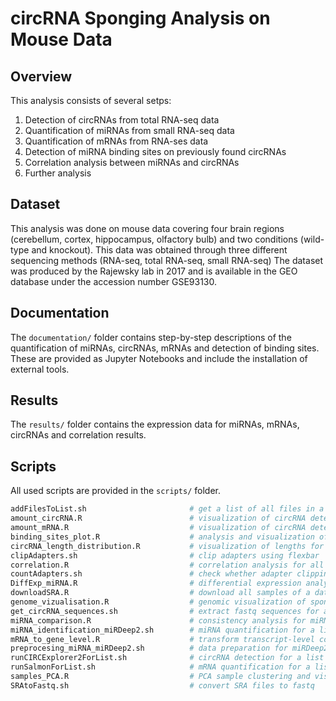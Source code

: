 # circRNA Sponging Analysis on Mouse Data

## Overview
This analysis consists of several setps:
1. Detection of circRNAs from total RNA-seq data
2. Quantification of miRNAs from small RNA-seq data
3. Quantification of mRNAs from RNA-ses data
4. Detection of miRNA binding sites on previously found circRNAs
5. Correlation analysis between miRNAs and circRNAs
6. Further analysis

## Dataset
This analysis was done on mouse data covering four brain regions (cerebellum, cortex, hippocampus, olfactory bulb) and two conditions (wild-type and knockout). This data was obtained through three different sequencing methods (RNA-seq, total RNA-seq, small RNA-seq) The dataset was produced by the Rajewsky lab in 2017 and is available in the GEO database under the accession number GSE93130.

## Documentation
The ```documentation/``` folder contains step-by-step descriptions of the quantification of miRNAs, circRNAs, mRNAs and detection of binding sites. These are provided as Jupyter Notebooks and include the installation of external tools.

## Results
The ```results/``` folder contains the expression data for miRNAs, mRNAs, circRNAs and correlation results.

## Scripts
All used scripts are provided in the ```scripts/``` folder.
```bash
addFilesToList.sh                       # get a list of all files in a folder
amount_circRNA.R                        # visualization of circRNA detection results        
amount_mRNA.R                           # visualization of circRNA detection results                                   
binding_sites_plot.R                    # analysis and visualization of binding sites results           
circRNA_length_distribution.R           # visualization of lengths for detected circRNAs         
clipAdapters.sh                         # clip adapters using flexbar
correlation.R                           # correlation analysis for all circRNA-miRNA pairs and vizualisation of results
countAdapters.sh                        # check whether adapter clipping was successfull
DiffExp_miRNA.R                         # differential expression analysis for miRNA data (WT vs. KO)
downloadSRA.R                           # download all samples of a dataset in SRA format
genome_vizualisation.R                  # genomic visualization of sponged miRNAs and circRNAs found on the ATXN1 gene
get_circRNA_sequences.sh                # extract fastq sequences for all detected circRNAs
miRNA_comparison.R                      # consistency analysis for miRNAs
miRNA_identification_miRDeep2.sh        # miRNA quantification for a list of samples unsing miRDeep2
mRNA_to_gene_level.R                    # transform transcript-level counts to gene-level counts for mRNA Salmon mapping
preprocesing_miRNA_miRDeep2.sh          # data preparation for miRDeep2
runCIRCExplorer2ForList.sh              # circRNA detection for a list of samples using CIRCExplorer2
runSalmonForList.sh                     # mRNA quantification for a list of samples using Salmon
samples_PCA.R                           # PCA sample clustering and visualization of mRNA counts
SRAtoFastq.sh                           # convert SRA files to fastq
```



